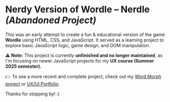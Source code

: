 # Nerdy Version of Wordle – Nerdle _(Abandoned Project)_

This was an early attempt to create a fun & educational version of the game **Wordle** using HTML, CSS, and JavaScript. It served as a learning project to explore basic JavaScript logic, game design, and DOM manipulation.

⚠️ **Note:** This project is currently **unfinished and no longer maintained**, as I'm focusing on newer JavaScript projects for my **UX course (Summer 2025 semester).**

👉 To see a more recent and complete project, check out my [Word Morph project](https://github.com/MariellaAzar/devoir3_wordmorph) or [UX/UI Portfolio](https://github.com/MariellaAzar/SEG3525_Portfolio).

Thanks for stopping by! :)

